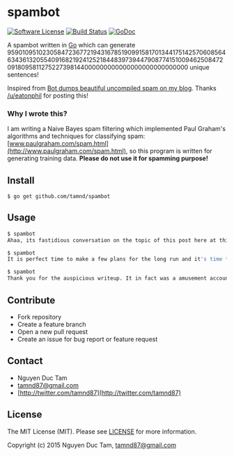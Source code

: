 # spambot

[![Software License](https://img.shields.io/badge/license-MIT-brightgreen.svg?style=flat-square)](LICENSE.md)
[![Build Status](https://img.shields.io/travis/tamnd/spambot/master.svg?style=flat-square)](https://travis-ci.org/tamnd/spambot)
[![GoDoc](https://img.shields.io/badge/godoc-reference-blue.svg?style=flat-square)](https://godoc.org/github.com/tamnd/spambot)

A spambot written in [Go](http://golang.org) which can generate 959010951023058472367721943167851909915817013441751425706085646343613205540916821924125218448397394479087741510094625084720918095811275227398144000000000000000000000000000 unique sentences!

Inspired from [Bot dumps beautiful uncompiled spam on my blog](http://www.reddit.com/r/programming/comments/34xjnv/bot_dumps_beautiful_uncompiled_spam_on_my_blog/). Thanks [/u/eatonphil](http://www.reddit.com/user/eatonphil) for posting this!

### Why I wrote this?
I am writing a Naive Bayes spam filtering which implemented Paul Graham's algorithms and techniques for classifying spam: [www.paulgraham.com/spam.html](http://www.paulgraham.com/spam.html), so this program is written for generating training data. **Please do not use it for spamming purpose!**

## Install
```
$ go get github.com/tamnd/spambot
```

## Usage

```bash
$ spambot
Ahaa, its fastidious conversation on the topic of this post here at this blog, I have read all that, so now me also commenting at this place.

$ spambot
It is perfect time to make a few plans for the long run and it's time to be happy. I've read this put up and if I may I want to suggest you few fascinating things or advice. Maybe you can write next articles relating to this article. I want to learn even more issues about it!

$ spambot
Thank you for the auspicious writeup. It in fact was a amusement account it. Look advanced to far added agreeable from you! However, how could we communicate?
```

## Contribute

- Fork repository
- Create a feature branch
- Open a new pull request
- Create an issue for bug report or feature request

## Contact

- Nguyen Duc Tam
- [tamnd87@gmail.com](mailto:tamnd87@gmail.com)
- [http://twitter.com/tamnd87](http://twitter.com/tamnd87)

## License
The MIT License (MIT). Please see [LICENSE](LICENSE) for more information.

Copyright (c) 2015 Nguyen Duc Tam, tamnd87@gmail.com
